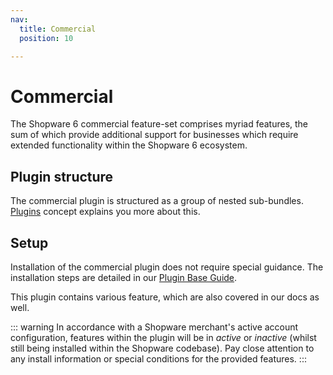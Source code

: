 ```yaml
---
nav:
  title: Commercial
  position: 10

---
```


# Commercial

The Shopware 6 commercial feature-set comprises myriad features, the sum of which provide additional support for businesses which require extended functionality within the Shopware 6 ecosystem.

## Plugin structure

The commercial plugin is structured as a group of nested sub-bundles. [Plugins](../../../concepts/extensions/plugins-concept) concept explains you more about this.

## Setup

Installation of the commercial plugin does not require special guidance. The installation steps are detailed in our [Plugin Base Guide](../../../guides/plugins/plugins/plugin-base-guide#install-your-plugin).

This plugin contains various feature, which are also covered in our docs as well.

::: warning
In accordance with a Shopware merchant's active account configuration, features within the plugin will be in *active* or *inactive* (whilst still being installed within the Shopware codebase). Pay close attention to any install information or special conditions for the provided features.
:::
